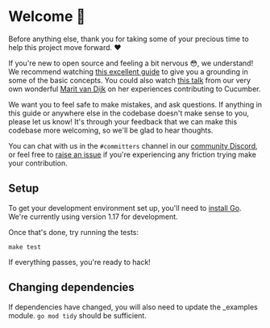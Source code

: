 # Welcome 💖

Before anything else, thank you for taking some of your precious time to help this project move forward. ❤️

If you're new to open source and feeling a bit nervous 😳, we understand! We recommend watching [this excellent guide](https://egghead.io/talks/git-how-to-make-your-first-open-source-contribution)
to give you a grounding in some of the basic concepts. You could also watch [this talk](https://www.youtube.com/watch?v=tuSk6dMoTIs) from our very own wonderful [Marit van Dijk](https://github.com/mlvandijk) on her experiences contributing to Cucumber.

We want you to feel safe to make mistakes, and ask questions. If anything in this guide or anywhere else in the codebase doesn't make sense to you, please let us know! It's through your feedback that we can make this codebase more welcoming, so we'll be glad to hear thoughts.

You can chat with us in the `#committers` channel in our [community Discord](https://cucumber.io/docs/community/get-in-touch/#discord), or feel free to [raise an issue] if you're experiencing any friction trying make your contribution.

## Setup

To get your development environment set up, you'll need to [install Go]. We're currently using version 1.17 for development.

Once that's done, try running the tests:

    make test

If everything passes, you're ready to hack!

[install go]: https://golang.org/doc/install
[community Discord]: https://cucumber.io/community#discord
[raise an issue]: https://github.com/cucumber/godog/issues/new/choose

## Changing dependencies

If dependencies have changed, you will also need to update the _examples module. `go mod tidy` should be sufficient.